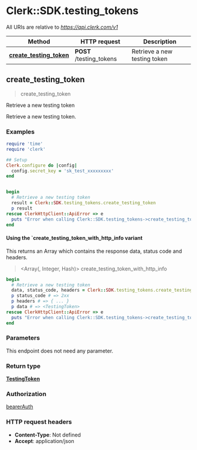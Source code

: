 # Clerk::SDK.testing_tokens

All URIs are relative to *https://api.clerk.com/v1*

| Method | HTTP request | Description |
| ------ | ------------ | ----------- |
| [**create_testing_token**](TestingTokensApi.md#create_testing_token) | **POST** /testing_tokens | Retrieve a new testing token |


## create_testing_token

> <TestingToken> create_testing_token

Retrieve a new testing token

Retrieve a new testing token.

### Examples

```ruby
require 'time'
require 'clerk'

## Setup
Clerk.configure do |config|
  config.secret_key = 'sk_test_xxxxxxxxx'
end


begin
  # Retrieve a new testing token
  result = Clerk::SDK.testing_tokens.create_testing_token
  p result
rescue ClerkHttpClient::ApiError => e
  puts "Error when calling Clerk::SDK.testing_tokens->create_testing_token: #{e}"
end
```

#### Using the `create_testing_token_with_http_info variant

This returns an Array which contains the response data, status code and headers.

> <Array(<TestingToken>, Integer, Hash)> create_testing_token_with_http_info

```ruby
begin
  # Retrieve a new testing token
  data, status_code, headers = Clerk::SDK.testing_tokens.create_testing_token_with_http_info
  p status_code # => 2xx
  p headers # => { ... }
  p data # => <TestingToken>
rescue ClerkHttpClient::ApiError => e
  puts "Error when calling Clerk::SDK.testing_tokens->create_testing_token_with_http_info: #{e}"
end
```

### Parameters

This endpoint does not need any parameter.

### Return type

[**TestingToken**](TestingToken.md)

### Authorization

[bearerAuth](../README.md#bearerAuth)

### HTTP request headers

- **Content-Type**: Not defined
- **Accept**: application/json

